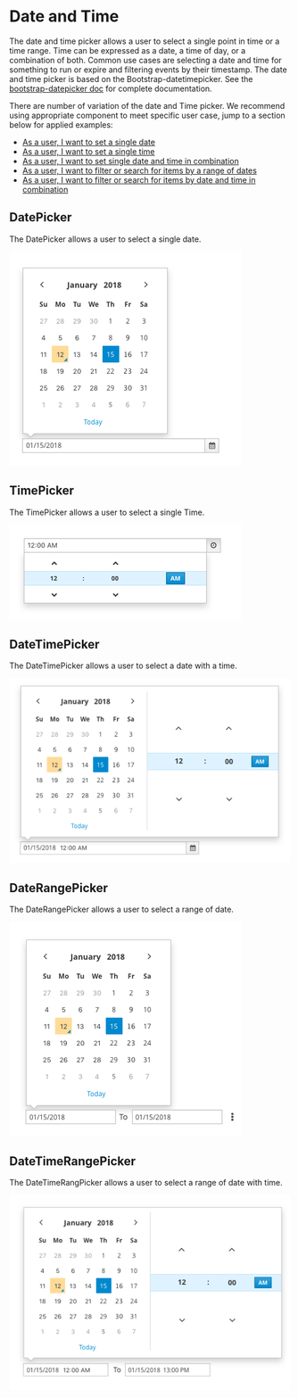 # Date and Time

The date and  time picker allows a user to select a single point in time or a time range. Time can be expressed as a date, a time of day, or a combination of both. Common use cases are selecting a date and time for something to run or expire and filtering events by their timestamp. The date and time picker is based on the Bootstrap-datetimepicker. See the
[bootstrap-datepicker doc](http://http://eonasdan.github.io/bootstrap-datetimepicker/) for complete documentation.

There are number of variation of the date and Time picker. We recommend using appropriate component to meet specific user case, jump to a section below for applied examples:
</br>
* [As a user, I want to set a single date](#datepicker)
* [As a user, I want to set a single time](#timepicker)
* [As a user, I want to set single date and time in combination](#datetimepicker)
* [As a user, I want to filter or search for items by a range of dates](#daterangepicker)
* [As a user, I want to filter or search for items by date and time in combination](#datetimerangepicker)

## DatePicker
The DatePicker allows a user to select a single date.


![DatePicker](img/datepickernew.png)

## TimePicker
The TimePicker allows a user to select a single Time.


![TimePicker](img/timepicker.png)

## DateTimePicker
The DateTimePicker allows a user to select a date with a time.


![DateTimePicker](img/datetime-picker.png)

## DateRangePicker
The DateRangePicker allows a user to select a range of date.


![DateRangePicker](img/daterange.png)

## DateTimeRangePicker
The DateTimeRangPicker allows a user to select a range of date with time.


![DateTimeRangePicker](img/datetime-range.png)
